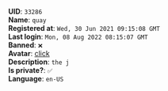 **UID**: `33286`  
**Name**: `quay`  
**Registered at**: `Wed, 30 Jun 2021 09:15:08 GMT`  
**Last login**: `Mon, 08 Aug 2022 08:15:07 GMT`  
**Banned**: `❌`  
**Avatar**: [click](/avatars/d9834ae7-206e-4b59-8d30-c4ec292fdc9b.png)  
**Description**: ```the j```  
**Is private?**: `✅`  
**Language**: `en-US`